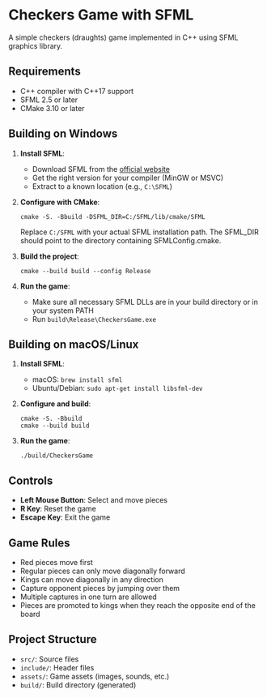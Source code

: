 # Checkers Game with SFML

A simple checkers (draughts) game implemented in C++ using SFML graphics library.

## Requirements

- C++ compiler with C++17 support
- SFML 2.5 or later
- CMake 3.10 or later

## Building on Windows

1. **Install SFML**:
   - Download SFML from the [official website](https://www.sfml-dev.org/download.php)
   - Get the right version for your compiler (MinGW or MSVC)
   - Extract to a known location (e.g., `C:\SFML`)

2. **Configure with CMake**:
   ```
   cmake -S. -Bbuild -DSFML_DIR=C:/SFML/lib/cmake/SFML
   ```
   Replace `C:/SFML` with your actual SFML installation path. The SFML_DIR should point to the directory containing SFMLConfig.cmake.

3. **Build the project**:
   ```
   cmake --build build --config Release
   ```

4. **Run the game**:
   - Make sure all necessary SFML DLLs are in your build directory or in your system PATH
   - Run `build\Release\CheckersGame.exe`

## Building on macOS/Linux

1. **Install SFML**:
   - macOS: `brew install sfml`
   - Ubuntu/Debian: `sudo apt-get install libsfml-dev`

2. **Configure and build**:
   ```
   cmake -S. -Bbuild
   cmake --build build
   ```

3. **Run the game**:
   ```
   ./build/CheckersGame
   ```

## Controls

- **Left Mouse Button**: Select and move pieces
- **R Key**: Reset the game
- **Escape Key**: Exit the game

## Game Rules

- Red pieces move first
- Regular pieces can only move diagonally forward
- Kings can move diagonally in any direction
- Capture opponent pieces by jumping over them
- Multiple captures in one turn are allowed
- Pieces are promoted to kings when they reach the opposite end of the board

## Project Structure

- `src/`: Source files
- `include/`: Header files
- `assets/`: Game assets (images, sounds, etc.)
- `build/`: Build directory (generated) 